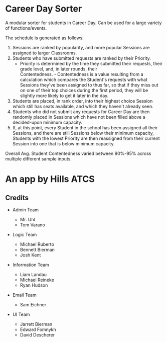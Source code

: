 # Career Day Sorter
A modular sorter for students in Career Day. Can be used for a large variety of functions/events.

The schedule is generated as follows:
1. Sessions are ranked by popularity, and more popular Sessions are assigned to larger Classrooms.
2. Students who have submitted requests are ranked by their Priority.
    - Priority is determined by the time they submitted their requests, their grade level, and, in later rounds, their    
      Contentedness.
          - Contentedness is a value resulting from a calculation which compares the Student's requests with what Sessions 
	    they've been assigned to thus far, so that if they miss out on one of their top choices during the first period, 
	    they will be slightly more likely to get it later in the day.
3. Students are placed, in rank order, into their highest choice Session which still has seats available, and which they 
   haven't already seen.
4. Students who did not submit any requests for Career Day are then randomly placed in Sessions which have not been filled 
   above a decided-upon minimum capacity.
5. If, at this point, every Student in the school has been assigned all their Sessions, and there are still Sessions below their minimum capacity, Students with the lowest Priority are then reassigned from their current Session into one that is below minimum capacity.

Overall Avg. Student Contentedness varied between 90%-95% across multiple different sample inputs.

<h1>An app by Hills ATCS</h1>
<h2>Credits</h2>

* Admin Team
    - Mr. Uhl
    - Tom Varano
	
* Logic Team
    - Michael Ruberto
    - Bennett Bierman
    - Josh Kent
	
* Information Team
    - Liam Landau
    - Michael Reineke
    - Ryan Hudson
	
* Email Team
    - Sam Eichner
	
* UI Team
    - Jarrett Bierman
    - Edward Fomnykh
    - David Descherer
